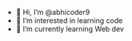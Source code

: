 - 👋 Hi, I’m @abhicoder9
- 👀 I’m interested in learning code
- 🌱 I’m currently learning Web dev
<!---
abhicoder9/abhicoder9 is a ✨ special ✨ repository because its `README.md` (this file) appears on your GitHub profile.
You can click the Preview link to take a look at your changes.
--->
